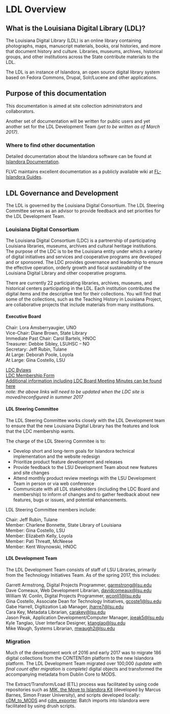 # LDL Overview

## What is the Louisiana Digital Library (LDL)?

The Louisiana Digital Library (LDL) is an online library containing photographs, maps, manuscript materials, books, oral histories, and more that document history and culture. Libraries, museums, archives, historical groups, and other institutions across the State contribute materials to the LDL.

The LDL is an instance of Islandora, an open source digital library system based on Fedora Commons, Drupal, Solr/Lucene and other applications.

## Purpose of this documentation

This documentation is aimed at site collection administrators and collaborators. 

Another set of documentation will be written for public users and yet another set for the LDL Development Team *(yet to be written as of March 2017)*.

### Where to find other documentation

Detailed documentation about the Islandora software can be found at [Islandora Documentation](https://wiki.duraspace.org/display/ISLANDORA/Islandora).

FLVC maintains excellent documentation as a publicly available wiki at [FL-Islandora Guides](https://fig.wiki.flvc.org/wiki/index.php/Main_Page).

## LDL Governance and Development

The LDL is governed by the Louisiana Digital Consortium. The LDL Steering Committee serves as an advisor to provide feedback and set priorities for the LDL Development Team.

### Louisiana Digital Consortium

The Louisiana Digital Consortium (LDC) is a partnership of participating Louisiana libraries, museums, archives and cultural heritage institutions. The purpose of the LDC is to be the Louisiana entity under which a variety of digital initiatives and services and cooperative programs are developed and or sponsored. The LDC provides governance and leadership to ensure the effective operation, orderly growth and fiscal sustainability of the Louisiana Digital Library and other cooperative programs. 

There are currently 22 participating libraries, archives, museums, and historical centers participating in the LDL. Each institution contributes the digital items and the descriptive text for their collections. You will find that some of the collections, such as the Teaching History in Louisiana Project, are collaborative projects that include materials from many institutions. 

#### Executive Board

Chair: Lora Amsberryaugier, UNO   
Vice-Chair: Diane Brown, State Library   
Immediate Past Chair: Carol Bartels, HNOC   
Treasurer: Debbie Sibley, LSUHSC – NO   
Secretary: Jeff Rubin, Tulane   
At Large: Deborah Poole, Loyola   
At Large: Gina Costello, LSU   

[LDC Bylaws](http://www.louisianadigitallibrary.org/ui/custom/default/collection/default/resources/custompages/home/LDC_Bylaws_rev20151112.pdf)   
[LDC Membership Form](http://www.louisianadigitallibrary.org/ui/custom/default/collection/default/resources/custompages/home/LDC_membership_form2016.pdf)   
[Additional information including LDC Board Meeting Minutes can be found here](http://www.louisianadigitallibrary.org/index.php?browseby=about)      
 *note: the above links will need to be updated when the LDC site is moved/reconfigured in summer 2017*

#### LDL Steering Committee

The LDL Steering Committee works closely with the LDL Development team to ensure that the new Louisiana Digital Library has the features and look that the LDC membership wants. 

The charge of the LDL Steering Commitee is to:

* Develop short and long-term goals for Islandora technical implementation and the website redesign
* Prioritize product feature development and releases
* Provide feedback to the LSU Development Team about new features and site changes
* Attend monthly product review meetings with the LSU Development Team in person or via web conference
* Communicate with all LDL stakeholders (including the LDC Board and membership) to inform of changes and to gather feedback about new features, bugs or issues, and potential enhancements.

LDL Steering Committee members include: 

Chair: Jeff Rubin, Tulane   
Member: Charlene Bonnette, State Library of Louisiana   
Member: Gina Costello, LSU   
Member: Elizabeth Kelly, Loyola   
Member: Pati Threatt, McNeese   
Member: Kent Woynowski, HNOC   

#### LDL Development Team

The LDL Development Team consists of staff of LSU Libraries, primarily from the Technology Initiatives Team. As of the spring 2017, this includes:

Garrett Armstrong, Digital Projects Programmer, garmstrong@lsu.edu   
Dave Comeaux, Web Development Librarian, davidcomeaux@lsu.edu   
William W. Conlin, Digital Projects Programmer, wconli1@lsu.edu   
Gina Costello, Associate Dean for Technology Initiatives, gcoste1@lsu.edu   
Gabe Harrell, Digitization Lab Manager, jharre7@lsu.edu   
Cara Key, Metadata Librarian, carakey@lsu.edu   
Jason Peak, Application Development/Computer Manager, jpeak5@lsu.edu   
Kyle Tanglao, User Interface Designer, ktanglao@lsu.edu   
Mike Waugh, Systems Librarian, mwaugh2@lsu.edu 

### Migration 

Much of the development work of 2016 and early 2017 was to migrate 186 digital collections from the CONTENTdm platform to the new Islandora platform. The LDL Development Team migrated over 100,000 *(update with final count after migration is complete)* digital objects and transformed the accompanying metadata from Dublin Core to MODS.

The Extract/Transform/Load (ETL) process was facilitated by using code repositories such as [MIK, the Move to Islandora Kit](https://github.com/MarcusBarnes/mik) (developed by Marcus Barnes, Simon Fraser University), and scripts developed locally: [cDM_to_MODS](https://github.com/lsulibraries/cDM_to_mods) and [cdm_exporter](https://github.com/lsulibraries/cdm_xporter). Batch imports into Islandora were facilitated by using drush scripts.